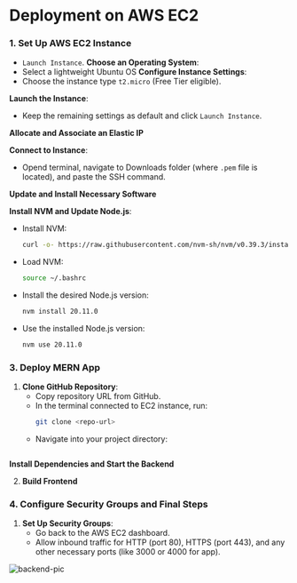 # Deployment on AWS EC2

### 1. Set Up  AWS EC2 Instance
   - `Launch Instance`.
**Choose an Operating System**:
   - Select a lightweight Ubuntu OS 
**Configure Instance Settings**:
   - Choose the instance type `t2.micro` (Free Tier eligible).

**Launch the Instance**:
   - Keep the remaining settings as default and click `Launch Instance`.

**Allocate and Associate an Elastic IP**

**Connect to  Instance**:

   - Opend terminal, navigate to  Downloads folder (where `.pem` file is located), and paste the SSH command.


**Update and Install Necessary Software**

**Install NVM and Update Node.js**:
   - Install NVM:
     ```bash
     curl -o- https://raw.githubusercontent.com/nvm-sh/nvm/v0.39.3/install.sh | bash
     ```
   - Load NVM:
     ```bash
     source ~/.bashrc
     ```
   - Install the desired Node.js version:
     ```bash
     nvm install 20.11.0
     ```
   - Use the installed Node.js version:
     ```bash
     nvm use 20.11.0
     ```

### 3. Deploy  MERN App

1. **Clone  GitHub Repository**:
   - Copy  repository URL from GitHub.
   - In the terminal connected to  EC2 instance, run:
     ```bash
     git clone <repo-url>
     ```
   - Navigate into your project directory:
     ```bash

 **Install Dependencies and Start the Backend**

2. **Build  Frontend**

### 4. Configure Security Groups and Final Steps

1. **Set Up Security Groups**:
   - Go back to the AWS EC2 dashboard.
   - Allow inbound traffic for HTTP (port 80), HTTPS (port 443), and any other necessary ports (like 3000 or 4000 for  app).





![backend-pic](https://github.com/user-attachments/assets/e3cf254c-a10b-41ab-88e1-08e59ecdc5ee)
